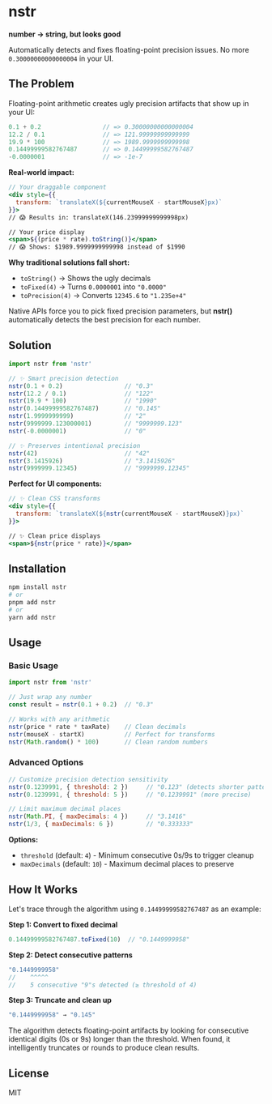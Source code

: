 # nstr

**number → string, but looks good**

Automatically detects and fixes floating-point precision issues. No more `0.30000000000000004` in your UI.

## The Problem

Floating-point arithmetic creates ugly precision artifacts that show up in your UI:

```js
0.1 + 0.2                 // => 0.30000000000000004
12.2 / 0.1                // => 121.99999999999999
19.9 * 100                // => 1989.9999999999998
0.14499999582767487       // => 0.14499999582767487
-0.0000001                // => -1e-7
```

**Real-world impact:**
```jsx
// Your draggable component
<div style={{
  transform: `translateX(${currentMouseX - startMouseX}px)`
}}>
// 😱 Results in: translateX(146.23999999999998px)

// Your price display
<span>${(price * rate).toString()}</span>
// 😱 Shows: $1989.9999999999998 instead of $1990
```

**Why traditional solutions fall short:**
- `toString()` → Shows the ugly decimals
- `toFixed(4)` → Turns `0.0000001` into `"0.0000"` 
- `toPrecision(4)` → Converts `12345.6` to `"1.235e+4"`

Native APIs force you to pick fixed precision parameters, but **nstr()** automatically detects the best precision for each number.

## Solution

```js
import nstr from 'nstr'

// ✨ Smart precision detection
nstr(0.1 + 0.2)                 // "0.3"
nstr(12.2 / 0.1)                // "122"
nstr(19.9 * 100)                // "1990"
nstr(0.14499999582767487)       // "0.145"  
nstr(1.9999999999)              // "2"
nstr(9999999.123000001)         // "9999999.123"
nstr(-0.0000001)                // "0"

// ✨ Preserves intentional precision  
nstr(42)                        // "42"
nstr(3.1415926)                 // "3.1415926"
nstr(9999999.12345)             // "9999999.12345"
```

**Perfect for UI components:**
```jsx
// ✨ Clean CSS transforms
<div style={{
  transform: `translateX(${nstr(currentMouseX - startMouseX)}px)`
}}>

// ✨ Clean price displays
<span>${nstr(price * rate)}</span>
```

## Installation

```bash
npm install nstr
# or
pnpm add nstr
# or
yarn add nstr
```

## Usage

### Basic Usage

```js
import nstr from 'nstr'

// Just wrap any number
const result = nstr(0.1 + 0.2)  // "0.3"

// Works with any arithmetic
nstr(price * rate * taxRate)    // Clean decimals
nstr(mouseX - startX)           // Perfect for transforms  
nstr(Math.random() * 100)       // Clean random numbers
```

### Advanced Options

```js
// Customize precision detection sensitivity
nstr(0.1239991, { threshold: 2 })     // "0.123" (detects shorter patterns)
nstr(0.1239991, { threshold: 5 })     // "0.1239991" (more precise)

// Limit maximum decimal places  
nstr(Math.PI, { maxDecimals: 4 })     // "3.1416"
nstr(1/3, { maxDecimals: 6 })         // "0.333333"
```

**Options:**
- `threshold` (default: `4`) - Minimum consecutive 0s/9s to trigger cleanup
- `maxDecimals` (default: `10`) - Maximum decimal places to preserve

## How It Works

Let's trace through the algorithm using `0.14499999582767487` as an example:

**Step 1: Convert to fixed decimal**
```js
0.14499999582767487.toFixed(10)  // "0.1449999958"
```

**Step 2: Detect consecutive patterns**
```js
"0.1449999958"
//    ^^^^^
//    5 consecutive "9"s detected (≥ threshold of 4)
```

**Step 3: Truncate and clean up**
```js
"0.1449999958" → "0.145"
```

The algorithm detects floating-point artifacts by looking for consecutive identical digits (0s or 9s) longer than the threshold. When found, it intelligently truncates or rounds to produce clean results.

## License

MIT
